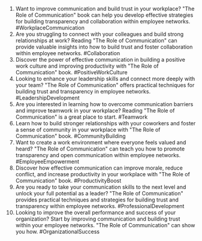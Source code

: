 1. Want to improve communication and build trust in your workplace? "The Role of Communication" book can help you develop effective strategies for building transparency and collaboration within employee networks. #WorkplaceCommunication
2. Are you struggling to connect with your colleagues and build strong relationships at work? Reading "The Role of Communication" can provide valuable insights into how to build trust and foster collaboration within employee networks. #Collaboration
3. Discover the power of effective communication in building a positive work culture and improving productivity with "The Role of Communication" book. #PositiveWorkCulture
4. Looking to enhance your leadership skills and connect more deeply with your team? "The Role of Communication" offers practical techniques for building trust and transparency in employee networks. #LeadershipDevelopment
5. Are you interested in learning how to overcome communication barriers and improve teamwork in your workplace? Reading "The Role of Communication" is a great place to start. #Teamwork
6. Learn how to build stronger relationships with your coworkers and foster a sense of community in your workplace with "The Role of Communication" book. #CommunityBuilding
7. Want to create a work environment where everyone feels valued and heard? "The Role of Communication" can teach you how to promote transparency and open communication within employee networks. #EmployeeEmpowerment
8. Discover how effective communication can improve morale, reduce conflict, and increase productivity in your workplace with "The Role of Communication" book. #ProductivityBoost
9. Are you ready to take your communication skills to the next level and unlock your full potential as a leader? "The Role of Communication" provides practical techniques and strategies for building trust and transparency within employee networks. #ProfessionalDevelopment
10. Looking to improve the overall performance and success of your organization? Start by improving communication and building trust within your employee networks. "The Role of Communication" can show you how. #OrganizationalSuccess
